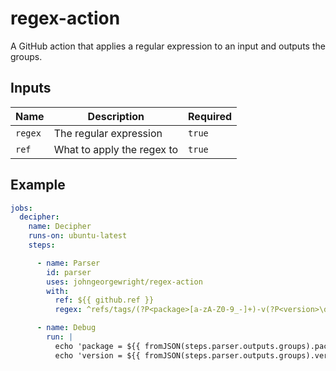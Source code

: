 # regex-action

A GitHub action that applies a regular expression to an input and outputs the groups.

## Inputs

| Name | Description | Required |
| --- | --- | --- |
| `regex` | The regular expression | `true` |
| `ref` | What to apply the regex to | `true` |

## Example

```yaml
jobs:
  decipher:
    name: Decipher
    runs-on: ubuntu-latest
    steps:

      - name: Parser
        id: parser
        uses: johngeorgewright/regex-action
        with:
          ref: ${{ github.ref }}
          regex: ^refs/tags/(?P<package>[a-zA-Z0-9_-]+)-v(?P<version>\d+.\d+.\d+)$

      - name: Debug
        run: |
          echo 'package = ${{ fromJSON(steps.parser.outputs.groups).package }}'
          echo 'version = ${{ fromJSON(steps.parser.outputs.groups).version }}'
```
